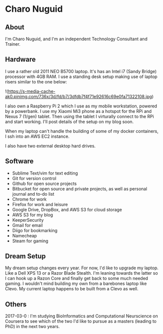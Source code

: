# Charo Nuguid

##  About

I'm Charo Nuguid, and I'm an independent Technology Consultant and Trainer.

## Hardware

I use a rather old 2011 NEO B5700 laptop. It's has an Intel i7 (Sandy Bridge) processor with 4GB RAM. I use a standing desk setup making use of laptop risers similar to the one below:

!(https://s-media-cache-ak0.pinimg.com/736x/3d/fd/b7/3dfdb7f4f71e92616c69e0fa71322108.jpg)

I also own a Raspberry Pi 2 which I use as my mobile workstation, powered by a powerbank. I use my Xiaomi Mi3 phone as a hotspot for the RPi and Nexus 7 (1/gen) tablet. Then using the tablet I virturally connect to the RPi and start working. I'll post details of the setup on my blog soon.

When my laptop can't handle the building of some of my docker containers, I ssh into an AWS EC2 instance.

I also have two external desktop hard drives.

## Software

* Sublime Text/vim for text editing
* Git for version control
* Github for open source projects
* Bitbucket for open source and private projects, as well as personal journal and to-do list
* Chrome for work
* Firefox for work and leisure
* Google Drive, DropBox, and AWS S3 for cloud storage
* AWS S3 for my blog
* KeeperSecurity
* Gmail for email
* Diigo for bookmarking
* Namecheap
* Steam for gaming

## Dream Setup

My dream setup changes every year. For now, I'd like to upgrade my laptop. Like a Dell XPS 13 or a Razor Blade Stealth. I'm leaning towards the latter so I can hook up a Razon Core and finally get back to some much needed gaming. I wouldn't mind building my own from a barebones laptop like Clevo. My current laptop happens to be built from a Clevo as well.

## Others

2017-03-0 : I'm studying BioInformatics and Computational Neurscience on Coursera to see which of the two I'd like to pursue as a masters (leading to PhD) in the next two years.
